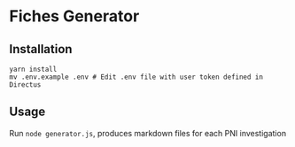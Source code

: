 # Fiches Generator

## Installation

```
yarn install
mv .env.example .env # Edit .env file with user token defined in Directus
```

## Usage

Run `node generator.js`, produces markdown files for each PNI investigation
